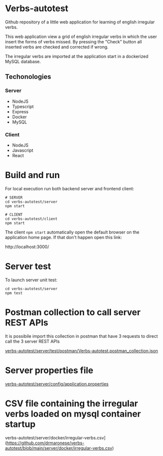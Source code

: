 # Verbs-autotest

Github repository of a little web application for learning of english irregular verbs.

This web application view a grid of english irregular verbs in which the user insert the forms of verbs missed. By pressing the "Check" button all inserted verbs are checked and corrected if wrong.

The irregular verbs are imported at the application start in a dockerized MySQL database.

## Techonologies

### Server

- NodeJS
- Typescript
- Express
- Docker
- MySQL

### Client

- NodeJS
- Javascript
- React

# Build and run

For local execution run both backend server and frontend client:

```
# SERVER
cd verbs-autotest/server
npm start
```

```
# CLIENT
cd verbs-autotest/client
npm start
```

The client `npm start` automatically open the default browser on the application home page. If that don't happen open this link:

http://localhost:3000/

# Server test

To launch server unit test:

```
cd verbs-autotest/server
npm test
```

# Postman collection to call server REST APIs

It is possibile import this collection in postman that have 3 requests to direct call the 3 server REST APIs

[verbs-autotest/server/test/postman/Verbs-autotest.postman_collection.json](https://github.com/drmaronese/verbs-autotest/blob/main/server/test/postman/Verbs-autotest.postman_collection.json)

# Server properties file

[verbs-autotest/server/config/application.properties](https://github.com/drmaronese/verbs-autotest/blob/main/server/config/application.properties)

# CSV file containing the irregular verbs loaded on mysql container startup

verbs-autotest/server/docker/irregular-verbs.csv](https://github.com/drmaronese/verbs-autotest/blob/main/server/docker/irregular-verbs.csv)
